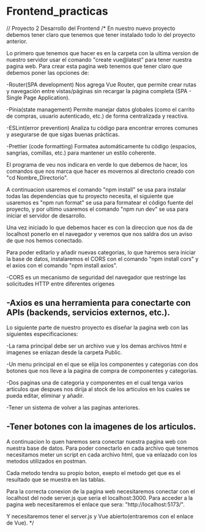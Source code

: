 # Frontend_practicas
// Proyecto 2 Desarrollo del Frontend
/*
En nuestro nuevo proyecto debemos tener claro que tenemos que tener instalado todo lo del proyecto anterior.

Lo primero que tenemos que hacer es en la carpeta con la ultima version de nuestro servidor usar el comando "create vue@latest" para tener nuestra pagina web. Para crear esta pagina web tenemos que tener claro que debemos poner las opciones de:

  -Router(SPA development)
  Nos agrega Vue Router, que permite crear rutas y navegación entre vistas/páginas sin recargar la página completa (SPA - Single Page Application).
  
  -Pinia(state management)
  Permite manejar datos globales (como el carrito de compras, usuario autenticado, etc.) de forma centralizada y reactiva.

  -ESLint(error prevention)
  Analiza tu código para encontrar errores comunes y asegurarse de que sigas buenas prácticas.
  
  -Prettier (code formatting)
  Formatea automáticamente tu código (espacios, sangrías, comillas, etc.) para mantener un estilo coherente.

El programa de veu nos indicara en verde lo que debemos de hacer, los comandos que nos marca que hacer es movernos al directorio creado con "cd Nombre_Directorio".

A continuacion usaremos el comando "npm install" se usa para instalar todas las dependencias que tu proyecto necesita, el siguiente que usaremos es "npm run format" se usa para formatear el código fuente del proyecto, y por ultimo usaremos el comando "npm run dev"  se usa para iniciar el servidor de desarrollo.

Una vez iniciado lo que debemos hacer es con la direccion que nos da de localhost ponerlo en el navegador y veremos que nos saldra dos un aviso de que nos hemos conectado.

Para poder editarlo y añadir nuevas categorias, lo que haremos sera iniciar la base de datos, instalaremos el CORS con el comando "npm install cors" y el axios con el comando "npm install axios". 

  -CORS es un mecanismo de seguridad del navegador que restringe las solicitudes HTTP entre diferentes orígenes 

  -Axios es una herramienta para conectarte con APIs (backends, servicios externos, etc.).
-------------------------------------------------------------------------------------------------------------------------------------------------------------------------------------------

Lo siguiente parte de nuestro proyecto es diseñar la pagina web con las siguientes especificaciones:

  -La rama principal debe ser un archivo vue y los demas archivos html e imagenes se enlazan desde la carpeta Public. 
  
  -Un menu principal en el que se elija los componentes y categorias con dos botones que nos lleve a la pagina de compra de componentes y categorias.
  
  -Dos paginas una de categoria y componentes en el cual tenga varios articulos que despues nos dirija al stock de los articulos en los cuales se pueda editar, eliminar y añadir.
  
  -Tener un sistema de volver a las paginas anteriores.

  -Tener botones con la imagenes de los articulos.
-------------------------------------------------------------------------------------------------------------------------------------------------------------------------------------------

  A continuacion lo quen haremos sera conectar nuestra pagina web con nuestra base de datos. Para poder conectarlo en cada archivo que tenemos necesitamos meter un script en cada archivo   html, que va enlazado con los metodos utilizados en postman.

  Cada metodo tendra su propio boton, exepto el metodo get que es el resultado que se muestra en las tablas.

  Para la correcta conexion de la pagina web necesitaremos conectar con el localhost del node server.js que seria el localhost:3000. 
  Para acceder a la pagina web necesitaremos el enlace que sera: "http://localhost:5173/".

  Y necesitaremos tener el server.js y Vue abierto(entraremos con el enlace de Vue).
*/ 
